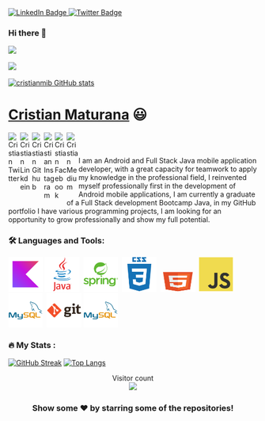 <div id="badges">
  <a href="https://www.linkedin.com/in/cristian-maturana/">
    <img src="https://img.shields.io/badge/LinkedIn-blue?style=for-the-badge&logo=linkedin&logoColor=white" alt="LinkedIn Badge"/>
  </a>
  <a href="https://twitter.com/CristianDevJava">
    <img src="https://img.shields.io/badge/Twitter-blue?style=for-the-badge&logo=twitter&logoColor=white" alt="Twitter Badge"/>
  </a>
</div>

### Hi there 👋
![](https://komarev.com/ghpvc/?username=your-cristianmib&color=green)

<div id="header" align="center">
  <a href="https://postimg.cc/z33Dj0hg' target='_blank'><img src='https://i.postimg.cc/z33Dj0hg/Gif-de-texto-simple-en-blanco-y-negro.gif' border='0' alt='Gif-de-texto-simple-en-blanco-y-negro" width=600"/></a> 
</div>
    
<img src="https://media.giphy.com/media/1oF1KAEYvmXBMo6uTS/giphy.gif" width="600"/> 

[![cristianmib GitHub stats](https://github-readme-stats.vercel.app/api?username=cristianmib)](https://github.com/cristianmib/github-readme-stats)

 # <a href="https://www.linkedin.com/in/cristian-maturana/">Cristian Maturana</a> :smiley:
 
 <a href="https://twitter.com/CristianDevJava">
  <img align="left" alt="Cristian Twitter" width="24px" src="https://cdn.jsdelivr.net/npm/simple-icons@v3/icons/twitter.svg" />
</a>
<a href="https://www.linkedin.com/in/cristian-maturana/">
  <img align="left" alt="Cristian Linkdein" width="24px" src="https://cdn.jsdelivr.net/npm/simple-icons@v3/icons/linkedin.svg" />
</a>
<a href="https://github.com/cristianmib">
  <img align="left" alt="Cristian Github" width="24px" src="https://cdn.jsdelivr.net/npm/simple-icons@v3/icons/github.svg" />
</a>
<a href="https://www.instagram.com/cristianmibdeveloper/">
  <img align="left" alt="Cristian Instagram" width="22px" src="https://cdn.jsdelivr.net/npm/simple-icons@v3/icons/instagram.svg" />
</a>
<a href="https://www.facebook.com/cristian.a.ibarra.12">
  <img align="left" alt="Cristian Facebook" width="24px" src="https://cdn.jsdelivr.net/npm/simple-icons@v3/icons/facebook.svg" />

</a>
<a href="https://cristianmib.github.io/CristianMaturanaGitHubPages/">
  <img align="left" alt="Cristian Medium" width="24px" src="https://cdn.jsdelivr.net/npm/simple-icons@v3/icons/medium.svg" />
</a>
<br/>
<br/>

I am an Android and Full Stack Java mobile application developer, with a great capacity for teamwork to apply my knowledge in the professional field, I reinvented myself professionally first in the development of Android mobile applications, I am currently a graduate of a Full Stack development Bootcamp Java, in my GitHub portfolio I have various programming projects, I am looking for an opportunity to grow professionally and show my full potential.
    
### 🛠 Languages and Tools:

<div>
  <img src="https://github.com/devicons/devicon/blob/master/icons/kotlin/kotlin-original.svg" title="Git" **alt="Git" width="70" height="70"/> 
  <img src="https://github.com/devicons/devicon/blob/master/icons/java/java-original-wordmark.svg" title="Java" alt="Java" width="70" height="70"/>&nbsp;
  <img src="https://github.com/devicons/devicon/blob/master/icons/spring/spring-original-wordmark.svg" title="Spring" alt="Spring" width="70" height="70"/>&nbsp;
  <img src="https://github.com/devicons/devicon/blob/master/icons/css3/css3-plain-wordmark.svg"  title="CSS3" alt="CSS" width="70" height="70"/>&nbsp;
  <img src="https://github.com/devicons/devicon/blob/master/icons/html5/html5-original.svg" title="HTML5" alt="HTML" width="70" height="40"/>&nbsp;
  <img src="https://github.com/devicons/devicon/blob/master/icons/javascript/javascript-original.svg" title="JavaScript" alt="JavaScript" width="70"height="70"/>&nbsp;
  <img src="https://github.com/devicons/devicon/blob/master/icons/mysql/mysql-original-wordmark.svg" title="MySQL"  alt="MySQL" width="70" height="70"/>&nbsp;
  <img src="https://github.com/devicons/devicon/blob/master/icons/git/git-original-wordmark.svg" title="Git" **alt="Git" width="70" height="70"/>
  <img src="https://github.com/devicons/devicon/blob/master/icons/mysql/mysql-original-wordmark.svg" title="MySQL"  alt="MySQL" width="70" height="70"/>&nbsp;
</div>
    
   
### :fire: My Stats :

[![GitHub Streak](http://github-readme-streak-stats.herokuapp.com?user=cristianmib&theme=nightowl)](https://git.io/streak-stats)
[![Top Langs](https://github-readme-stats.vercel.app/api/top-langs/?username=cristianmib)](https://github.com/anuraghazra/github-readme-stats)

<p align="center"> 
  Visitor count<br>
  <img src="https://profile-counter.glitch.me/cristianmib/count.svg" />
</p>

<div align="center">

### Show some ❤️ by starring some of the repositories!


